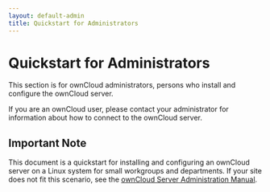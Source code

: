 ```yaml
---
layout: default-admin
title: Quickstart for Administrators
---
```


# Quickstart for Administrators

This section is for ownCloud administrators, persons who install and configure the ownCloud server.

If you are an ownCloud user, please contact your administrator for information about how to connect to the ownCloud server.

## Important Note
This document is a quickstart for installing and configuring an ownCloud server
on a Linux system for small workgroups and departments. If your site does not 
fit this scenario, see the [ownCloud Server Administration Manual](https://doc.owncloud.org/server/10.0/admin_manual/contents.html).


